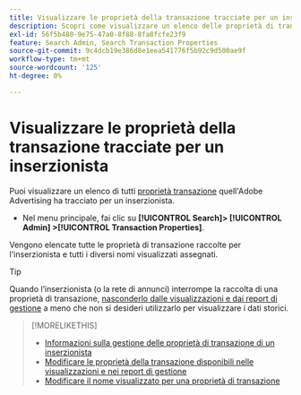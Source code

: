 ```yaml
---
title: Visualizzare le proprietà della transazione tracciate per un inserzionista
description: Scopri come visualizzare un elenco delle proprietà di transazione tracciate per un inserzionista.
exl-id: 56f5b480-9e75-47a0-8f88-8fa8fcfe23f9
feature: Search Admin, Search Transaction Properties
source-git-commit: 9c4dcb19e386d8e1eea541776f5b92c9d500ae9f
workflow-type: tm+mt
source-wordcount: '125'
ht-degree: 0%

---
```


# Visualizzare le proprietà della transazione tracciate per un inserzionista

Puoi visualizzare un elenco di tutti [proprietà transazione](/help/search-social-commerce/glossary.md#s-t) quell&#39;Adobe Advertising ha tracciato per un inserzionista.

* Nel menu principale, fai clic su **[!UICONTROL Search]> [!UICONTROL Admin] >[!UICONTROL Transaction Properties]**.

Vengono elencate tutte le proprietà di transazione raccolte per l&#39;inserzionista e tutti i diversi nomi visualizzati assegnati.

>[!TIP]
>
>Quando l’inserzionista (o la rete di annunci) interrompe la raccolta di una proprietà di transazione, [nasconderlo dalle visualizzazioni e dai report di gestione](transaction-property-edit-available.md) a meno che non si desideri utilizzarlo per visualizzare i dati storici.

>[!MORELIKETHIS]
>
>* [Informazioni sulla gestione delle proprietà di transazione di un inserzionista](transaction-property-about.md)
>* [Modificare le proprietà della transazione disponibili nelle visualizzazioni e nei report di gestione](transaction-property-edit-available.md)
>* [Modificare il nome visualizzato per una proprietà di transazione](transaction-property-edit-display-name.md)
